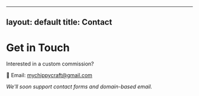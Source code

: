 
---
layout: default
title: Contact
---

# Get in Touch

Interested in a custom commission?

📧 Email: [mychippycraft@gmail.com](mailto:mychippycraft@gmail.com)

_We'll soon support contact forms and domain-based email._

